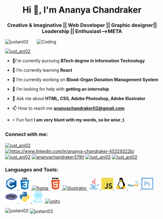 <h1 align="center">Hi 👋, I'm Ananya Chandraker</h1>
<h3 align="center">Creative & Imaginative || Web Developer || Graphic designer|| Leadership || Enthusiast—>META</h3>

<img align="right" alt="Coding" width="400" src="https://mir-s3-cdn-cf.behance.net/project_modules/max_1200/3c00f6105775659.5f84899401909.gif">

<p align="left"> <img src="https://komarev.com/ghpvc/?username=justani02&label=Profile%20views&color=0e75b6&style=flat" alt="justani02" /> </p>

<p align="left"> <a href="https://twitter.com/just_ani02" target="blank"><img src="https://img.shields.io/twitter/follow/just_ani02?logo=twitter&style=for-the-badge" alt="just_ani02" /></a> </p>

- 📖I'm currently pursuing **BTech degree in Information Technology**

- 🌱 I’m currently learning **React**

- 🔭 I’m currently working on **Blood-Organ Donation Management System**

- 🤝 I’m looking for help with **getting an internship**

- 💬 Ask me about **HTML, CSS, Adobe Photoshop, Adobe Illustrator**

- 📫 How to reach me **ananyachandraker02@gmail.com**

- ⚡ Fun fact **I am very blunt with my words, so be wise ;)**

<h3 align="left">Connect with me:</h3>
<p align="left">
<a href="https://twitter.com/just_ani02" target="blank"><img align="center" src="https://raw.githubusercontent.com/rahuldkjain/github-profile-readme-generator/master/src/images/icons/Social/twitter.svg" alt="just_ani02" height="30" width="40" /></a>
<a href="https://linkedin.com/in/https://www.linkedin.com/in/ananya-chandraker-45329322b/" target="blank"><img align="center" src="https://raw.githubusercontent.com/rahuldkjain/github-profile-readme-generator/master/src/images/icons/Social/linked-in-alt.svg" alt="https://www.linkedin.com/in/ananya-chandraker-45329322b/" height="30" width="40" /></a>
<a href="https://instagram.com/just_ani02" target="blank"><img align="center" src="https://raw.githubusercontent.com/rahuldkjain/github-profile-readme-generator/master/src/images/icons/Social/instagram.svg" alt="just_ani02" height="30" width="40" /></a>
<a href="https://www.youtube.com/c/ananyachandraker3790" target="blank"><img align="center" src="https://raw.githubusercontent.com/rahuldkjain/github-profile-readme-generator/master/src/images/icons/Social/youtube.svg" alt="ananyachandraker3790" height="30" width="40" /></a>
<a href="https://www.leetcode.com/just_ani02" target="blank"><img align="center" src="https://raw.githubusercontent.com/rahuldkjain/github-profile-readme-generator/master/src/images/icons/Social/leet-code.svg" alt="just_ani02" height="30" width="40" /></a>
<a href="https://auth.geeksforgeeks.org/user/just_ani02" target="blank"><img align="center" src="https://raw.githubusercontent.com/rahuldkjain/github-profile-readme-generator/master/src/images/icons/Social/geeks-for-geeks.svg" alt="just_ani02" height="30" width="40" /></a>
</p>

<h3 align="left">Languages and Tools:</h3>
<p align="left"> <a href="https://www.cprogramming.com/" target="_blank" rel="noreferrer"> <img src="https://raw.githubusercontent.com/devicons/devicon/master/icons/c/c-original.svg" alt="c" width="40" height="40"/> </a> <a href="https://www.w3schools.com/css/" target="_blank" rel="noreferrer"> <img src="https://raw.githubusercontent.com/devicons/devicon/master/icons/css3/css3-original-wordmark.svg" alt="css3" width="40" height="40"/> </a> <a href="https://www.figma.com/" target="_blank" rel="noreferrer"> <img src="https://www.vectorlogo.zone/logos/figma/figma-icon.svg" alt="figma" width="40" height="40"/> </a> <a href="https://www.w3.org/html/" target="_blank" rel="noreferrer"> <img src="https://raw.githubusercontent.com/devicons/devicon/master/icons/html5/html5-original-wordmark.svg" alt="html5" width="40" height="40"/> </a> <a href="https://www.adobe.com/in/products/illustrator.html" target="_blank" rel="noreferrer"> <img src="https://www.vectorlogo.zone/logos/adobe_illustrator/adobe_illustrator-icon.svg" alt="illustrator" width="40" height="40"/> </a> <a href="https://www.java.com" target="_blank" rel="noreferrer"> <img src="https://raw.githubusercontent.com/devicons/devicon/master/icons/java/java-original.svg" alt="java" width="40" height="40"/> </a> <a href="https://developer.mozilla.org/en-US/docs/Web/JavaScript" target="_blank" rel="noreferrer"> <img src="https://raw.githubusercontent.com/devicons/devicon/master/icons/javascript/javascript-original.svg" alt="javascript" width="40" height="40"/> </a> <a href="https://www.linux.org/" target="_blank" rel="noreferrer"> <img src="https://raw.githubusercontent.com/devicons/devicon/master/icons/linux/linux-original.svg" alt="linux" width="40" height="40"/> </a> <a href="https://www.mysql.com/" target="_blank" rel="noreferrer"> <img src="https://raw.githubusercontent.com/devicons/devicon/master/icons/mysql/mysql-original-wordmark.svg" alt="mysql" width="40" height="40"/> </a> <a href="https://www.photoshop.com/en" target="_blank" rel="noreferrer"> <img src="https://raw.githubusercontent.com/devicons/devicon/master/icons/photoshop/photoshop-line.svg" alt="photoshop" width="40" height="40"/> </a> <a href="https://www.php.net" target="_blank" rel="noreferrer"> <img src="https://raw.githubusercontent.com/devicons/devicon/master/icons/php/php-original.svg" alt="php" width="40" height="40"/> </a> <a href="https://www.python.org" target="_blank" rel="noreferrer"> <img src="https://raw.githubusercontent.com/devicons/devicon/master/icons/python/python-original.svg" alt="python" width="40" height="40"/> </a> <a href="https://reactjs.org/" target="_blank" rel="noreferrer"> 
<img src="https://raw.githubusercontent.com/devicons/devicon/master/icons/react/react-original-wordmark.svg" alt="react" width="40" height="40"/> </a> <a href="https://unity.com/" target="_blank" rel="noreferrer"> <img src="https://www.vectorlogo.zone/logos/unity3d/unity3d-icon.svg" alt="unity" width="40" height="40"/> </a> </p>

<p><img align="left" src="https://github-readme-stats.vercel.app/api/top-langs?username=justani02&show_icons=true&locale=en&layout=compact" alt="justani02" /></p>

<p>&nbsp;<img align="center" src="https://github-readme-stats.vercel.app/api?username=justani02&show_icons=true&locale=en" alt="justani02" /></p>

